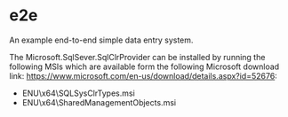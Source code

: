e2e
===

An example end-to-end simple data entry system.




The Microsoft.SqlSever.SqlClrProvider can be installed by running the following MSIs which are available form the following Microsoft download link: https://www.microsoft.com/en-us/download/details.aspx?id=52676:
- ENU\x64\SQLSysClrTypes.msi
- ENU\x64\SharedManagementObjects.msi

